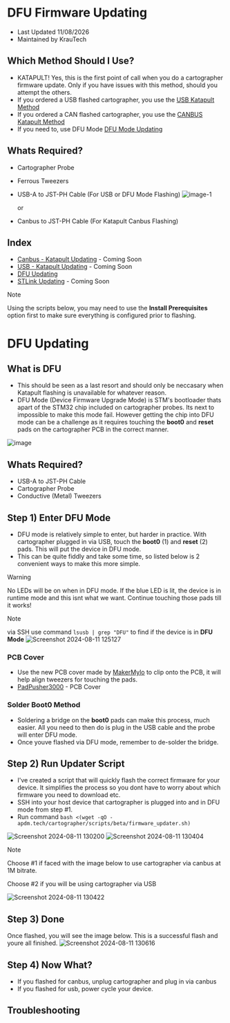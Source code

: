 # DFU Firmware Updating
- Last Updated 11/08/2026
- Maintained by KrauTech

## Which Method Should I Use?
- KATAPULT! Yes, this is the first point of call when you do a cartographer firmware update. Only if you have issues with this method, should you attempt the others.
- If you ordered a USB flashed cartographer, you use the [USB Katapult Method](USB_Updating.md)
- If you ordered a CAN flashed cartographer, you use the [CANBUS Katapult Method](Canbus_Updating.md)
- If you need to, use DFU Mode [DFU Mode Updating](DFU_Updating.md)

## Whats Required?
- Cartographer Probe
- Ferrous Tweezers
- USB-A to JST-PH Cable (For USB or DFU Mode Flashing)
![image-1](https://github.com/user-attachments/assets/1c082c5d-44ff-43e1-b1bf-f70b4249a490)


  or
- Canbus to JST-PH Cable (For Katapult Canbus Flashing)

## Index
- [Canbus - Katapult Updating](Canbus_Updating.md) - Coming Soon
- [USB - Katapult Updating](USB_Updating.md) - Coming Soon
- [DFU Updating](DFU_Updating.md)
- [STLink Updating](#) - Coming Soon

> [!NOTE]
> Using the scripts below, you may need to use the **Install Prerequisites** option first to make sure everything is configured prior to flashing.
  
# DFU Updating
## What is DFU 
- This should be seen as a last resort and should only be neccasary when Katapult flashing is unavailable for whatever reason.
- DFU Mode (Device Firmware Upgrade Mode) is STM's bootloader thats apart of the STM32 chip included on cartographer probes. Its next to impossible to make this mode fail. However getting the chip into DFU mode can be a challenge as it requires touching the **boot0** and **reset** pads on the cartographer PCB in the correct manner.

![image](https://github.com/user-attachments/assets/b9d2581f-9b64-4e61-bc7f-e3382b0155ad)



## Whats Required?
- USB-A to JST-PH Cable
- Cartographer Probe
- Conductive (Metal) Tweezers
  
## Step 1) Enter DFU Mode
- DFU mode is relatively simple to enter, but harder in practice. With cartographer plugged in via USB, touch the **boot0** (1) and **reset** (2) pads. This will put the device in DFU mode.
- This can be quite fiddly and take some time, so listed below is 2 convenient ways to make this more simple.
> [!WARNING]
> No LEDs will be on when in DFU mode. If the blue LED is lit, the device is in runtime mode and this isnt what we want. Continue touching those pads till it works!

> [!NOTE]
> via SSH use command `lsusb | grep "DFU"` to find if the device is in **DFU Mode**
![Screenshot 2024-08-11 125127](https://github.com/user-attachments/assets/5996588d-1049-458f-8aa4-82894c26168f)



### PCB Cover
- Use the new PCB cover made by [MakerMylo](https://www.youtube.com/@makermylo) to clip onto the PCB, it will help align tweezers for touching the pads.
- [PadPusher3000](/STL/PadPusher3000.stl) - PCB Cover

### Solder Boot0 Method
- Soldering a bridge on the **boot0** pads can make this process, much easier. All you need to then do is plug in the USB cable and the probe will enter DFU mode.
- Once youve flashed via DFU mode, remember to de-solder the bridge.

## Step 2) Run Updater Script
- I've created a script that will quickly flash the correct firmware for your device. It simplifies the process so you dont have to worry about which firmware you need to download etc.
- SSH into your host device that cartographer is plugged into and in DFU mode from step #1.
- Run command `bash <(wget -qO - apdm.tech/cartographer/scripts/beta/firmware_updater.sh)`

![Screenshot 2024-08-11 130200](https://github.com/user-attachments/assets/b49c213b-cd06-44aa-8fb4-9989e4994957)
![Screenshot 2024-08-11 130404](https://github.com/user-attachments/assets/1a93eb97-8dff-446b-af7b-1fdf8dd7e38f)

> [!NOTE]
> Choose #1 if faced with the image below to use cartographer via canbus at 1M bitrate.
> 
> Choose #2 if you will be using cartographer via USB

![Screenshot 2024-08-11 130422](https://github.com/user-attachments/assets/6c187585-f4c2-4de6-965b-f12d873a9f6c)

## Step 3) Done
Once flashed, you will see the image below. This is a successful flash and youre all finished.
![Screenshot 2024-08-11 130616](https://github.com/user-attachments/assets/3c2caf92-916d-4180-a885-cbb6964a3133)

## Step 4) Now What?
- If you flashed for canbus, unplug cartographer and plug in via canbus
- If you flashed for usb, power cycle your device.

## Troubleshooting

